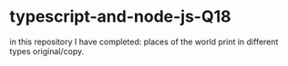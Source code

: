 # typescript-and-node-js-Q18
in this repository I have completed: places of the world print in different types original/copy.
